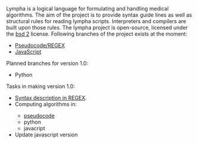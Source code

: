 <script>
document.getElementById( "aboutsmall").style.backgroundColor="#EFAB00";
document.getElementById( "abouttext").style.color="#000000";
document.getElementById( "about").className="menu2active";
</script>
<span class="sc">Lympha</span> is a logical language for formulating and handling medical algorithms. The aim of the project is to provide syntax guide lines as well as structural rules for reading <span class="sc">lympha</span> scripts. Interpreters and compilers are built upon those rules. The <span class="sc">lympha</span> project is open-source, licensed under the <span class="sc">[bsd 2](http://opensource.org/licenses/BSD-2-Clause)</span> license. Following branches of the project exists at the moment:
<ul>
<li><a href="https://github.com/RickardHultgren/lympha/tree/master">Pseudocode/REGEX</a></li>
<li><a href="https://github.com/RickardHultgren/lympha/tree/JavaScript">JavaScript</a></li>
</ul>

Planned branches for version 1.0: 
<ul>
<li>Python</li>
</ul>

Tasks in making version 1.0:
<ul>
<li><a href="https://github.com/RickardHultgren/lympha/blob/master/LYMPHA_syntax.0.1.pdf">Syntax description in REGEX</a>.</li>
<li>Computing algorithms in:</li>
<ul>
<li><a href="https://github.com/RickardHultgren/lympha/blob/master/LYMPHA_syntax.0.1.pdf">pseudocode</a></li>
<li>python</li>
<li>javacript</li>
</ul>
<li>Update javascript version</li>
</ul>

